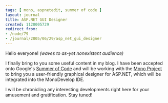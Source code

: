 ```yaml
---
tags: [ mono, aspnetedit, summer of code ]
layout: journal
title: ASP.NET GUI Designer
created: 1120005729
redirect_from:
- /node/79
- /journal/2005/06/29/asp_net_gui_designer
---
```

Hello everyone! _(waves to as-yet nonexistent audience)_

I finally bring to you some useful content in my blog. I have been accepted onto
Google's [Summer of Code](http://code.google.com/summerofcode.html) and will be
working with the [Mono Project](http://www.mono-project.com) to bring you a
user-friendly graphical designer for ASP.NET, which will be integrated into the
MonoDevelop IDE.

I will be chronicling any interesting developments right here for your amusement
and gratification. Stay tuned!